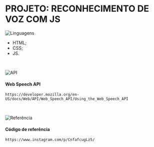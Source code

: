 # <b>PROJETO: RECONHECIMENTO DE VOZ COM JS</b>

![Linguagens](https://img.shields.io/badge/-Linguagens-blue?style=for-the-badge)

- HTML;
- CSS;
- JS.

<br>  

![API](https://img.shields.io/badge/-API-blueviolet?style=for-the-badge)
#### Web Speech API
```
https://developer.mozilla.org/en-US/docs/Web/API/Web_Speech_API/Using_the_Web_Speech_API
```

<br>

![Referência](https://img.shields.io/badge/-Refer%C3%AAncia-green?style=for-the-badge)

#### Código de referência
```
https://www.instagram.com/p/CnfafcugLz5/
```